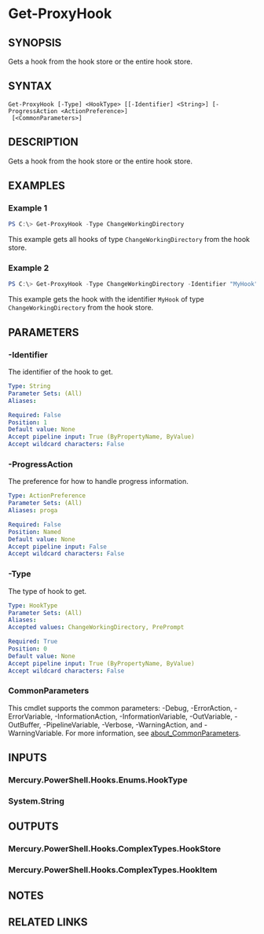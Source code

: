 ﻿---
external help file: Mercury.PowerShell.Hooks.dll-Help.xml
Module Name: Mercury.PowerShell.Hooks
online version:
schema: 2.0.0
---

# Get-ProxyHook

## SYNOPSIS

Gets a hook from the hook store or the entire hook store.

## SYNTAX

```
Get-ProxyHook [-Type] <HookType> [[-Identifier] <String>] [-ProgressAction <ActionPreference>]
 [<CommonParameters>]
```

## DESCRIPTION

Gets a hook from the hook store or the entire hook store.

## EXAMPLES

### Example 1

```powershell
PS C:\> Get-ProxyHook -Type ChangeWorkingDirectory
```

This example gets all hooks of type `ChangeWorkingDirectory` from the hook store.

### Example 2

```powershell
PS C:\> Get-ProxyHook -Type ChangeWorkingDirectory -Identifier "MyHook"
```

This example gets the hook with the identifier `MyHook` of type `ChangeWorkingDirectory` from the hook store.

## PARAMETERS

### -Identifier

The identifier of the hook to get.

```yaml
Type: String
Parameter Sets: (All)
Aliases:

Required: False
Position: 1
Default value: None
Accept pipeline input: True (ByPropertyName, ByValue)
Accept wildcard characters: False
```

### -ProgressAction

The preference for how to handle progress information.

```yaml
Type: ActionPreference
Parameter Sets: (All)
Aliases: proga

Required: False
Position: Named
Default value: None
Accept pipeline input: False
Accept wildcard characters: False
```

### -Type

The type of hook to get.

```yaml
Type: HookType
Parameter Sets: (All)
Aliases:
Accepted values: ChangeWorkingDirectory, PrePrompt

Required: True
Position: 0
Default value: None
Accept pipeline input: True (ByPropertyName, ByValue)
Accept wildcard characters: False
```

### CommonParameters
This cmdlet supports the common parameters: -Debug, -ErrorAction, -ErrorVariable, -InformationAction, -InformationVariable, -OutVariable, -OutBuffer, -PipelineVariable, -Verbose, -WarningAction, and -WarningVariable. For more information, see [about_CommonParameters](http://go.microsoft.com/fwlink/?LinkID=113216).

## INPUTS

### Mercury.PowerShell.Hooks.Enums.HookType

### System.String

## OUTPUTS

### Mercury.PowerShell.Hooks.ComplexTypes.HookStore

### Mercury.PowerShell.Hooks.ComplexTypes.HookItem

## NOTES

## RELATED LINKS

